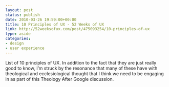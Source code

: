 ```yaml
---
layout: post
status: publish
date: 2010-03-26 19:59:00+00:00
title: 10 Principles of UX - 52 Weeks of UX
link: http://52weeksofux.com/post/475093254/10-principles-of-ux
type: aside
categories:
- design
- user experience
---
```


List of 10 principles of UX. In addition to the fact that they are just really good to know, I’m struck by the resonance that many of these have with theological and ecclesiological thought that I think we need to be engaging in as part of this Theology After Google discussion.
